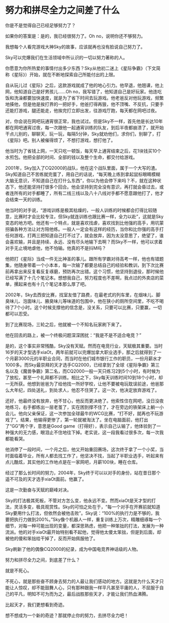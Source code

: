 # 努力和拼尽全力之间差了什么

你是不是觉得自己已经足够努力了？ 

如果你的答案是：是的，我已经很努力了。Oh no，说明你还不够努力。 

我想每个人看完游戏大神Sky的故事，应该就再也没有脸说自己努力了。 

Sky可以完爆我们在生活领域中所认识的一切以努力著称的人。 

你愿意为你所热爱的事情付出多少东西？Sky从他初二迷上《星际争霸》（下文简称《星际》）开始，就在不断地探索自己所能付出的上限。 

自从玩儿过《星际》之后，这款游戏就成了他的地心引力。他早退，他翘课，他上网，他知道自己是好男孩儿……Oh no，我写错了，他知道自己是好玩家。他连吃饭和洗澡都要加快速度，就是为了省下时间去玩游戏。他老爸反对他玩游戏，频繁地揍他，但是他是挨打界的一把好手，他爸打得再狠，他不顶嘴、不反抗，只要手还能打游戏，腿还能走，他挨完打立即出发，往游戏厅跑，每天都在网吧过夜。 

对，你会说在网吧玩通宵很正常，我也试过。但是Sky不一样，首先他是长达10年都在网吧通宵过夜，每一次跟他一起通宵训练的队友，到后半夜都崩溃了，就开始干点儿别的，聊聊天，玩一玩，每隔5分钟，Sky就劝他们，求你们，别聊了，打《星际》吧。别人被催得烦了，不想打游戏，想打他了。 

他当时为了省钱上网，一天只吃一顿饭，每天早上通宵结束之后，花1块钱买10个水煎包。他把全部的时间、全部的钱以及整个生命，都交付给游戏。 

2001年，Sky加入了CQ2000的战队，他在这个战队里面，属于一个大写的渣。Sky知道自己不苦练就完蛋了，用自己的话说，“每天晚上练到拿起鼠标眼睛模糊大脑无意识，不知道自己在打什么东西”，你以为他会停下来吗？不，就在这种状态下，他还能坚持打很多个回合。他会坚持到完全没有意识，再打就会昏过去，或者连所有的对手都睡了，所有二线三线以及八十八线对手都不愿意跟他打了，他才会结束一天的训练。 

他当时的对手说，“游戏训练是极其枯燥的，一般人训练的时候都会打得比较随意，比赛时才会比较专注，但Sky就连训练也跟比赛一样，全力以赴”，这就是Sky变态的地方吧。他还有一个特点，就是喜欢找虐，喜欢找到比他强的高手，用坑蒙拐骗各种方法让对方陪他练。一般人一定会有这样的经历，当你和比你强的高手打任何游戏，打两三把知道自己打不过了，就会放弃，因为太没意思了，绝望了，谁会喜欢输，并且是持续、永远、没有尽头地输下去啊？而Sky不一样，他可以求着对手无止境地虐他，他不怕输。他真的不是抖M吗？ 

他把打《星际》当成一件无比神圣的事儿。跟所有学霸对待高考一样，他也有错题集，他随身带着一个小本本，每一次输了都要总结自己的经验和教训，到下次比赛前再拿出来反复看反复琢磨，预防再次出错。这个习惯，他坚持到退役，那时候他已经写满了十几个笔记本。想想我自己，努力程度也不差啊，我点过的外卖店的菜单，摞起来也有十几个笔记本那么厚了吧。 

2002年，Sky去西安比赛，找室友借了路费，在最老式的列车里，在烟味儿、脚臭味儿、泡面味儿、腋臭味儿等味道的包围中，他在狭小的厕所空间里，不吃不喝待了7个小时。这个时候支撑他的信念是，没关系，只要可以比赛，只要赢，一切都可以忍受。 

到了比赛现场，三轮之后，他就被一个不知名玩家刷下来了。 

他在回去的路上，被一个终极问题深深困扰：“我是不是不适合电竞？” 

是的，这个事实非常残酷，Sky没有天赋。然而在电竞行业，天赋极其重要。当时16岁的天才型选手xiaOt，两年前就可以完爆加拿大职业选手，那之后就得到了一个月薪3000元的半职业合同，而当时在他们城市银行工作的职员，一份月薪水才1000多。而Sky最崇拜的天才选手CQ2000，已经拿到了全球《星际争霸》第三名以及《魔兽争霸》第二名，而CQ2000一般一天只练习2到5个小时，有时候为了放松，甚至一个礼拜都不训练。相比之下，Sky每天训练时间10到18个小时，却一无所获。他想到爸爸为了给他找一所好学校，让他不要被电玩耽误前途，他爸那么大年纪，四处送礼，到处求人，他忍不住哭了。这一次，他决定放弃游戏了。 

还好，他最终没有放弃，他不甘心，他反而更决绝了。他索性住在网吧，没日没夜地练习，右手都练出一层老茧了，实在困到撑不住了，才在旁边的铁架床上躺一小会儿。他向父亲保证，这一次参加全球最牛的WCG比赛，“打不好，就再也不玩游戏了”。结果，他输得更惨了，第一轮就被淘汰了。坐在电脑面前，他打出了“GG”两个字，意思是Good game（打得好），表示自己认输了，他体验到了一种强大的无力感，眼泪止不住地往下掉。老实说，这一段我看过很多次，每一次我都能看哭。 

他消停了一段时间，一个月之后，他又开始重回赛场，这次终于拿了一个小奖，当时面临着毕业，所有人都去找工作了，他坚决不找，当起了半职业选手，听起来有点儿酷炫，其实他的工作地点是在一家网吧，月薪100块，睡在仓库。 

经过了那么长时间的努力，2004年，Sky终于可以以对手的身份，站在昔日那个遥不可及的天才选手xiaOt面前。他赢了。 

这是一次勤奋与天赋的巅峰对决。 

Sky的打法极其死板，不管对方怎么变，他永远不变。然而xiaOt是天才型的打法，灵活多变，极具观赏性。Sky的可怕之处在于，“每一个对手在开赛前就知道Sky要用什么打法，但依然会被他击败”。Sky说：“100%的执行力是不够的，我要把执行力做到200%。”Sky像个机器人一样，重复训练上万次，精雕细琢每一个细节，对每一种可能出现的变量，都深思熟虑，他把一种笨拙的打法，发展为一种流派。他的对手xiaOt最开始特别看不起他，觉得他太傻太笨拙，但是到后面，却被他的傻和笨拙给干掉了，反而开始佩服他了。 

Sky刷新了他的偶像CQ2000的纪录，成为中国电竞界神话级的人物。 

努力和拼尽全力之间，到底差了什么？ 

就是不死心。 

不死心，就是那些奋不顾身去努力的人最让我们感动的地方。这就是为什么天才只能让人惊叹，却不能鼓舞人心，只有那种跟我一样平凡甚至平庸的人，不屈服于自己的平凡，明知不可为而为之，最后战胜那些天才，才能让我们热血沸腾。 

比起天才，我们更想看到奇迹。 

想不想成为一个新的奇迹？那就停止你的努力，去拼尽全力吧！